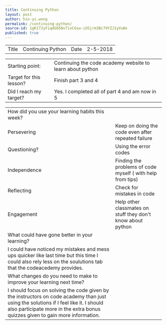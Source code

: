 ```yaml
---
title: Continuing Python
layout: post
author: hin-yi.wong
permalink: /continuing-python/
source-id: 1gKI7JyFiqdG65NvTivCGsw-iOSjrm3Bc79YZJ1yVuWs
published: true
---
```

<table>
  <tr>
    <td>Title</td>
    <td>Continuing Python</td>
    <td>Date</td>
    <td>2-5-2018</td>
  </tr>
</table>


<table>
  <tr>
    <td>Starting point:</td>
    <td>Continuing the code academy website to learn about python</td>
  </tr>
  <tr>
    <td>Target for this lesson?</td>
    <td>Finish part  3 and 4</td>
  </tr>
  <tr>
    <td>Did I reach my target? </td>
    <td>Yes. I completed all of part 4 and am now in 5</td>
  </tr>
</table>


<table>
  <tr>
    <td>How did you use your learning habits this week?</td>
    <td></td>
  </tr>
  <tr>
    <td>Persevering</td>
    <td>Keep on doing the code even after repeated failure</td>
  </tr>
  <tr>
    <td>Questioning?</td>
    <td>Using the error codes</td>
  </tr>
  <tr>
    <td>Independence</td>
    <td>Finding the problems of code myself ( with help from tips)</td>
  </tr>
  <tr>
    <td>Reflecting</td>
    <td>Check for mistakes in code</td>
  </tr>
  <tr>
    <td>Engagement</td>
    <td>Help other classmates on stuff they don't know about python</td>
  </tr>
  <tr>
    <td>What could have gone better in your learning?</td>
    <td></td>
  </tr>
  <tr>
    <td>I could have noticed my mistakes and mess ups quicker like last time but this time I could also rely less on the soulutions tab that the codeacedemy provides.</td>
    <td></td>
  </tr>
  <tr>
    <td>What changes do you need to make to improve your learning next time?</td>
    <td></td>
  </tr>
  <tr>
    <td>I should focus on solving the code given by the instructors on code academy than just using the solutions if I feel like it. I should also participate more in the extra bonus quizzes given to gain more information.</td>
    <td></td>
  </tr>
</table>


